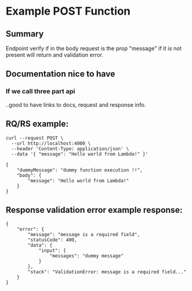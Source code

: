 # Example POST Function

## Summary

Endpoint verify if in the body request is the prop "message" if it is not present will return and validation error.

## Documentation nice to have

### If we call three part api

..good to have links to docs, request and response info.

## RQ/RS example:

```
curl --request POST \
  --url http://localhost:4000 \
  --header 'Content-Type: application/json' \
  --data '{ "message": "Hello world from Lambda!" }'
```

```
{
	"dummyMessage": "dummy function execution !!",
	"body": {
		"message": "Hello world from Lambda!"
	}
}
```

## Response validation error example response:

```
{
	"error": {
		"message": "message is a required field",
		"statusCode": 400,
		"data": {
			"input": {
				"messages": "dummy message"
			}
		},
		"stack": "ValidationError: message is a required field..."
	}
}
```
